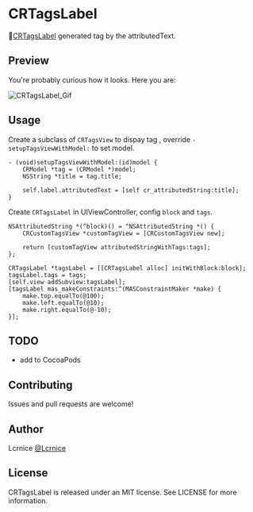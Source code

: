 # CRTagsLabel

📌[CRTagsLabel](https://github.com/Lcrnice/CRTagsLabel) generated tag by the attributedText.  

## Preview
You're probably curious how it looks. Here you are:  

![CRTagsLabel_Gif](http://ww1.sinaimg.cn/large/006y8lVajw1f9pqam7eqjg30aa0ic1kx.gif)

## Usage  

Create a subclass of `CRTagsView` to dispay tag , override `-setupTagsViewWithModel:` to set model.  
```obj-c
- (void)setupTagsViewWithModel:(id)model {
    CRModel *tag = (CRModel *)model;
    NSString *title = tag.title;
    
    self.label.attributedText = [self cr_attributedString:title];
}
```

Create `CRTagsLabel` in UIViewController, config `block` and `tags`.
```obj-c
NSAttributedString *(^block)() = ^NSAttributedString *() {
    CRCustomTagsView *customTagView = [CRCustomTagsView new];

    return [customTagView attributedStringWithTags:tags];
};
    
CRTagsLabel *tagsLabel = [[CRTagsLabel alloc] initWithBlock:block];
tagsLabel.tags = tags;
[self.view addSubview:tagsLabel];
[tagsLabel mas_makeConstraints:^(MASConstraintMaker *make) {
    make.top.equalTo(@100);
    make.left.equalTo(@10);
    make.right.equalTo(@-10);
}];
```

## TODO
* add to CocoaPods

## Contributing

Issues and pull requests are welcome!

## Author

Lcrnice [@Lcrnice](https://twitter.com/Lcrnice)

## License

CRTagsLabel is released under an MIT license. See LICENSE for more information.

